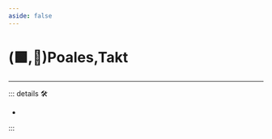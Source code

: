 ```yaml
---
aside: false
---
```

# (🟩,🔻)<ekos>Poales</ekos>,<via>Takt</via>

---

<!-- =================================================== -->
<!-- =================================================== -->
<!-- =================================================== -->
<!-- =================================================== -->
<!-- =================================================== -->
::: details 🛠

-

:::
